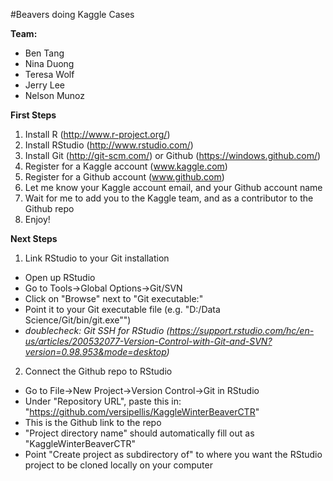 #Beavers doing Kaggle Cases

**Team:**
- Ben Tang
- Nina Duong
- Teresa Wolf
- Jerry Lee
- Nelson Munoz

**First Steps**  
1. Install R (http://www.r-project.org/)  
2. Install RStudio (http://www.rstudio.com/)  
3. Install Git (http://git-scm.com/) or Github (https://windows.github.com/)  
4. Register for a Kaggle account (www.kaggle.com)  
5. Register for a Github account (www.github.com)  
6. Let me know your Kaggle account email, and your Github account name  
7. Wait for me to add you to the Kaggle team, and as a contributor to the Github repo  
8. Enjoy!  

**Next Steps**  
1. Link RStudio to your Git installation  
  * Open up RStudio  
  * Go to Tools->Global Options->Git/SVN  
  * Click on "Browse" next to "Git executable:"  
  * Point it to your Git executable file (e.g. "D:/Data Science/Git/bin/git.exe"")  
  * *doublecheck: Git SSH for RStudio (https://support.rstudio.com/hc/en-us/articles/200532077-Version-Control-with-Git-and-SVN?version=0.98.953&mode=desktop)*  
2. Connect the Github repo to RStudio  
  * Go to File->New Project->Version Control->Git in RStudio  
  * Under "Repository URL", paste this in: "https://github.com/versipellis/KaggleWinterBeaverCTR"  
  * This is the Github link to the repo  
  * "Project directory name" should automatically fill out as "KaggleWinterBeaverCTR"  
  * Point "Create project as subdirectory of" to where you want the RStudio project to be cloned locally on your computer  